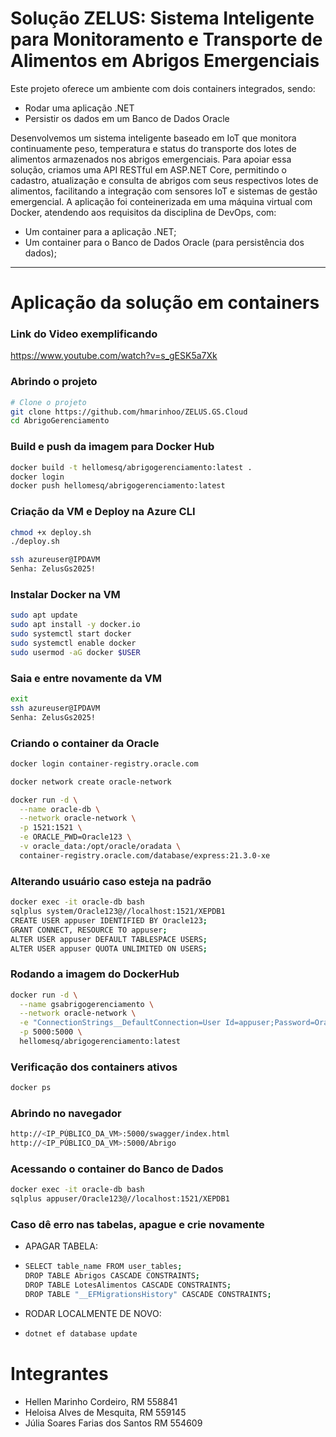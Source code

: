 
# Solução ZELUS: Sistema Inteligente para Monitoramento e Transporte de Alimentos em Abrigos Emergenciais

Este projeto oferece um ambiente com dois containers integrados, sendo: 
- Rodar uma aplicação .NET
- Persistir os dados em um Banco de Dados Oracle

Desenvolvemos um sistema inteligente baseado em IoT que monitora continuamente peso, temperatura e status do transporte dos lotes de alimentos armazenados nos abrigos emergenciais.
Para apoiar essa solução, criamos uma API RESTful em ASP.NET Core, permitindo o cadastro, atualização e consulta de abrigos com seus respectivos lotes de alimentos, facilitando a integração com sensores IoT e sistemas de gestão emergencial.
A aplicação foi conteinerizada em uma máquina virtual com Docker, atendendo aos requisitos da disciplina de DevOps, com:
- Um container para a aplicação .NET;
- Um container para o Banco de Dados Oracle (para persistência dos dados);

---

# Aplicação da solução em containers 

### Link do Video exemplificando
https://www.youtube.com/watch?v=s_gESK5a7Xk

### Abrindo o projeto 
```bash
# Clone o projeto
git clone https://github.com/hmarinhoo/ZELUS.GS.Cloud
cd AbrigoGerenciamento
```

### Build e push da imagem para Docker Hub
```bash
docker build -t hellomesq/abrigogerenciamento:latest .
docker login
docker push hellomesq/abrigogerenciamento:latest
```

### Criação da VM e Deploy na Azure CLI
```bash
chmod +x deploy.sh
./deploy.sh
```
```bash
ssh azureuser@IPDAVM
Senha: ZelusGs2025!
```

### Instalar Docker na VM
```bash
sudo apt update
sudo apt install -y docker.io
sudo systemctl start docker
sudo systemctl enable docker
sudo usermod -aG docker $USER
```

### Saia e entre novamente da VM
```bash
exit
ssh azureuser@IPDAVM
Senha: ZelusGs2025!
```

### Criando o container da Oracle

```bash
docker login container-registry.oracle.com
```
```bash
docker network create oracle-network
```
```bash
docker run -d \
  --name oracle-db \
  --network oracle-network \
  -p 1521:1521 \
  -e ORACLE_PWD=Oracle123 \
  -v oracle_data:/opt/oracle/oradata \
  container-registry.oracle.com/database/express:21.3.0-xe
```

### Alterando usuário caso esteja na padrão
```bash
docker exec -it oracle-db bash
sqlplus system/Oracle123@//localhost:1521/XEPDB1
CREATE USER appuser IDENTIFIED BY Oracle123;
GRANT CONNECT, RESOURCE TO appuser;
ALTER USER appuser DEFAULT TABLESPACE USERS;
ALTER USER appuser QUOTA UNLIMITED ON USERS;
```

### Rodando a imagem do DockerHub
```bash
docker run -d \
  --name gsabrigogerenciamento \
  --network oracle-network \
  -e "ConnectionStrings__DefaultConnection=User Id=appuser;Password=Oracle123;Data Source=oracle-db:1521/XEPDB1" \
  -p 5000:5000 \
  hellomesq/abrigogerenciamento:latest
```

### Verificação dos containers ativos
```bash
docker ps
```

### Abrindo no navegador 
```bash
http://<IP_PÚBLICO_DA_VM>:5000/swagger/index.html
http://<IP_PÚBLICO_DA_VM>:5000/Abrigo
```

### Acessando o container do Banco de Dados
```bash
docker exec -it oracle-db bash
sqlplus appuser/Oracle123@//localhost:1521/XEPDB1
```

### Caso dê erro nas tabelas, apague e crie novamente
- APAGAR TABELA:
- ```bash
  SELECT table_name FROM user_tables;
  DROP TABLE Abrigos CASCADE CONSTRAINTS;
  DROP TABLE LotesAlimentos CASCADE CONSTRAINTS;
  DROP TABLE "__EFMigrationsHistory" CASCADE CONSTRAINTS;
  ```

- RODAR LOCALMENTE DE NOVO:
- ```bash
  dotnet ef database update
  ```
  
# Integrantes 
- Hellen Marinho Cordeiro, RM 558841
- Heloisa Alves de Mesquita, RM 559145
- Júlia Soares Farias dos Santos RM 554609

